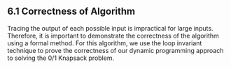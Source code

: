 ## 6.1 Correctness of Algorithm
Tracing the output of each possible input is impractical for large inputs. Therefore, it is important to demonstrate the correctness of the algorithm using a formal method. For this algorithm, we use the loop invariant technique to prove the correctness of our dynamic programming approach to solving the 0/1 Knapsack problem.
